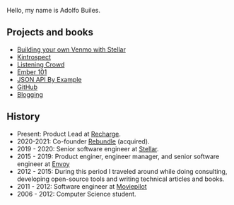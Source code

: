 Hello, my name is Adolfo Builes.

## Projects and books

- [Building your own Venmo with Stellar](https://blog.abuiles.com/building-your-own-venmo-with-stellar/)
- [Kintrospect](https://github.com/abuiles/kintrospect)
- [Listening Crowd](https://github.com/abuiles/listening-crowd)
- [Ember 101](https://leanpub.com/ember-cli-101)
- [JSON API By Example](https://leanpub.com/json-api-by-example)
- [GitHub](http://github.com/abuiles)
- [Blogging](articles)

## History

- Present: Product Lead at [Recharge](https://rechargepayments.com).
- 2020-2021: Co-founder [Rebundle](https://rebundleapp.com) (acquired).
- 2019 - 2020: Senior software engineer at [Stellar](https://www.stellar.org/).
- 2015 - 2019: Product enginer, engineer manager, and senior software engineer at [Envoy](https://envoy.com/)
- 2012 - 2015: During this period I traveled around while doing consulting, developing open-source tools and writing technical articles and books.
- 2011 - 2012: Software engineer at [Moviepilot](https://en.wikipedia.org/wiki/Moviepilot)
- 2006 - 2012: Computer Science student.
